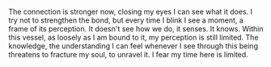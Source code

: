 The connection is stronger now, closing my eyes I can see what it does. I try not to strengthen the bond, but every time I blink I see a moment, a frame of its perception. It doesn't see how we do, it senses. It knows. Within this vessel, as loosely as I am bound to it, my perception is still limited. The knowledge, the understanding I can feel whenever I see through this being threatens to fracture my soul, to unravel it. 
I fear my time here is limited.